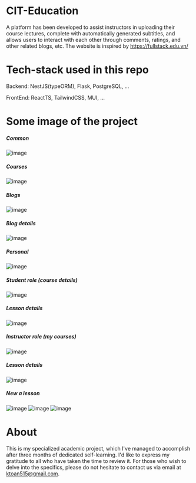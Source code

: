 # CIT-Education
A platform has been developed to assist instructors in uploading their course lectures, complete with automatically generated subtitles, and allows users to interact with each other through comments, ratings, and other related blogs, etc. The website is inspired by https://fullstack.edu.vn/
# Tech-stack used in this repo
Backend: NestJS(typeORM), Flask, PostgreSQL, ...

FrontEnd: ReactTS, TailwindCSS, MUI, ...
# Some image of the project

##### Common
![image](https://github.com/toandokhanh/CIT-Education/assets/98395447/1c6cf026-ff75-45cd-b805-3001e4238131)

##### Courses
![image](https://github.com/toandokhanh/CIT-Education/assets/98395447/ef1ff1e8-1896-4593-a25c-22dfd525768b)

##### Blogs
![image](https://github.com/toandokhanh/CIT-Education/assets/98395447/71196de1-9963-49d7-89a2-27ba0b283266)

##### Blog details
![image](https://github.com/toandokhanh/CIT-Education/assets/98395447/897e9b15-58aa-49d3-bcc7-6a7a1d469a4f)

##### Personal 
![image](https://github.com/toandokhanh/CIT-Education/assets/98395447/c39a829f-860e-46e3-92b1-473f5111db4f)

##### Student role (course details)
![image](https://github.com/toandokhanh/CIT-Education/assets/98395447/9bad6d94-9c1e-45b9-b385-fc3ec5937010)

##### Lesson details
![image](https://github.com/toandokhanh/CIT-Education/assets/98395447/59ee0f21-7fe3-4fbe-963b-d10475df675f)

##### Instructor role (my courses)
![image](https://github.com/toandokhanh/CIT-Education/assets/98395447/420063b3-d91d-4ec1-9066-8a4d400c4125)

##### Lesson details
![image](https://github.com/toandokhanh/CIT-Education/assets/98395447/7f374920-3fe2-4ab4-aae1-dbe7bc0e39f1)


##### New a lesson
![image](https://github.com/toandokhanh/CIT-Education/assets/98395447/6f8e56d4-9f9e-4230-8958-863f2ce4622e)
![image](https://github.com/toandokhanh/CIT-Education/assets/98395447/7669709b-d159-488e-a601-f872cc5b4688)
![image](https://github.com/toandokhanh/CIT-Education/assets/98395447/c9f746b9-ef7c-4e31-96fb-a70063c233ef)


# About
This is my specialized academic project, which I've managed to accomplish after three months of dedicated self-learning. I'd like to express my gratitude to all who have taken the time to review it. For those who wish to delve into the specifics, please do not hesitate to contact us via email at ktoan515@gmail.com.

